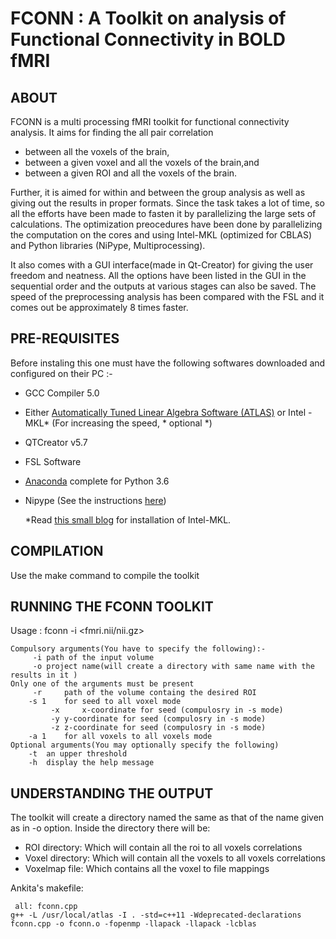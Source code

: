 # FCONN : A Toolkit on analysis of Functional Connectivity in BOLD fMRI

## ABOUT
FCONN is a multi processing fMRI toolkit for functional connectivity analysis. It aims for finding the all pair correlation 
* between all the voxels of the brain,
* between a given voxel and all the voxels of the brain,and
* between a given ROI and all the voxels of the brain.

Further, it is aimed for within and between the group analysis as well as giving out the results in proper formats. Since the task takes a lot of time, so all the efforts have been made to fasten it by parallelizing the large sets of calculations. The optimization preocedures have been done by parallelizing the computation on the cores and using Intel-MKL (optimized for CBLAS) and Python libraries (NiPype, Multiprocessing). 

It also comes with a GUI interface(made in Qt-Creator) for giving the user freedom and neatness. All the options have been listed in the GUI in the sequential order and the outputs at various stages can also be saved. The speed of the preprocessing analysis has been compared with the FSL and it comes out be approximately 8 times faster.

## PRE-REQUISITES
Before instaling this one must have the following softwares downloaded and configured on their PC :-

* GCC Compiler 5.0
* Either [Automatically Tuned Linear Algebra Software (ATLAS)](http://math-atlas.sourceforge.net/) 
    or Intel - MKL* (For increasing the speed, * optional *)
* QTCreator v5.7
* FSL Software
* [Anaconda](https://www.anaconda.com/download/#linux) complete for Python 3.6
* Nipype (See the instructions [here](http://miykael.github.io/nipype-beginner-s-guide/installation.html))

    *Read [this small blog](https://github.com/singlakdeepak/Wiki/blob/master/InstallingMKL.md) for installation of Intel-MKL.


## COMPILATION
Use the make command to compile the toolkit

## RUNNING THE FCONN TOOLKIT 

Usage : fconn -i <fmri.nii/nii.gz> 
```  
Compulsory arguments(You have to specify the following):-
	 -i	path of the input volume
	 -o	project name(will create a directory with same name with the results in it )
Only one of the arguments must be present
  	 -r 	path of the volume containg the desired ROI
	-s 1	for seed to all voxel mode
		 -x 	x-coordinate for seed (compulosry in -s mode)
		 -y	y-coordinate for seed (compulosry in -s mode)
		 -z	z-coordinate for seed (compulosry in -s mode)
	-a 1	for all voxels to all voxels mode
Optional arguments(You may optionally specify the following)
	-t 	an upper threshold
	-h	display the help message
```
## UNDERSTANDING THE OUTPUT
The toolkit will create a directory named the same as that of the name given as in -o option. Inside the directory there will be:
* ROI directory: Which will contain all the roi to all voxels correlations
* Voxel directory: Which will contain all the voxels to all voxels correlations
* Voxelmap file: Which contains all the voxel to file mappings

Ankita's makefile:
```
 all: fconn.cpp
g++ -L /usr/local/atlas -I . -std=c++11 -Wdeprecated-declarations fconn.cpp -o fconn.o -fopenmp -llapack -llapack -lcblas
```


